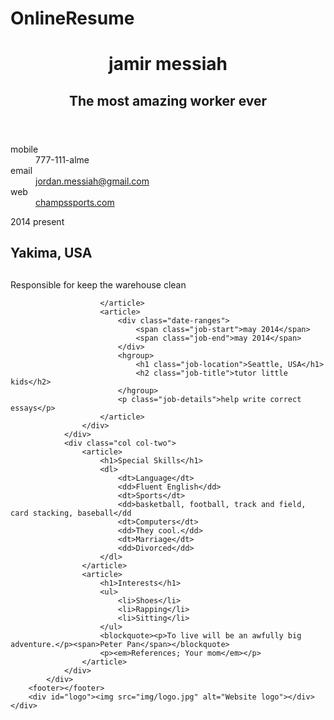 OnlineResume
============
<html lang="en">
<head>
  <meta charset="utf-8">
  <title></title>
  <meta name="viewport" content="width=device-width; initial-scale=1.0; maximum-scale=1.0; user-scalable=0;">
  <link rel="stylesheet" href="css/style.css">
</head>
<body>
  <div id="container">
		<div id="inner-wrap">
		    <div id="main" role="main">
				<div class="col col-one">
					<div>
					    <header>
							<hgroup>
								<h1>jamir messiah</h1>
								<h2>The most amazing worker ever</h2>
							</hgroup>
					    </header>
						<div id="contact-info">
							<dl>
								<dt>mobile</dt>
								<dd>777-111-alme</dd>
								<dt>email</dt>
								<dd><a href="jordan.yahoo.com">jordan.messiah@gmail.com</a></dd>
								<dt>web</dt>
								<dd><a href="#">champssports.com</a></dd>
							</dl>
						</div>
						<article>
							<div class="date-ranges">
							    <span class="job-start">2014</span>
							    <span class="job-end">present</span>
							</div>
							<hgroup>
								<h1 class="job-location">Yakima, USA</h1>
								<h2 class="job-title"></h2>
							</hgroup>
							<p class="job-details">Responsible for keep the warehouse clean</p>
							
					
						</article>
						<article>
							<div class="date-ranges">
							    <span class="job-start">may 2014</span>
							    <span class="job-end">may 2014</span>
							</div>
							<hgroup>
								<h1 class="job-location">Seattle, USA</h1>
								<h2 class="job-title">tutor little kids</h2>
							</hgroup>
							<p class="job-details">help write correct essays</p>
						</article>
					</div>
				</div>
				<div class="col col-two">
					<article>
						<h1>Special Skills</h1>
						<dl>
							<dt>Language</dt>
							<dd>Fluent English</dd>
							<dt>Sports</dt>
							<dd>basketball, football, track and field, card stacking, baseball</dd
							<dt>Computers</dt>
							<dd>They cool.</dd>
							<dt>Marriage</dt>
							<dd>Divorced</dd>
						</dl>
					</article>
					<article>
						<h1>Interests</h1>
						<ul>
							<li>Shoes</li>
							<li>Rapping</li>
							<li>Sitting</li>
						</ul>
						<blockquote><p>To live will be an awfully big adventure.</p><span>Peter Pan</span></blockquote>
						<p><em>References; Your mom</em></p>
					</article>
				</div>
	    	</div>
	    <footer></footer>
		<div id="logo"><img src="img/logo.jpg" alt="Website logo"></div>
	</div>
  </div>
</body>
</html>
